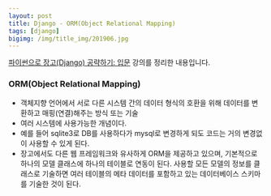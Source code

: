 ```yaml
---
layout: post
title: Django - ORM(Object Relational Mapping)
tags: [django]
bigimg: /img/title_img/201906.jpg
---
```


[파이썬으로 장고(Django) 공략하기: 입문](https://www.inflearn.com/course/django-course#) 강의를 정리한 내용입니다.

### ORM(Object Relational Mapping)
* 객체지향 언어에서 서로 다른 시스템 간의 데이터 형식의 호환을 위해 데이터를 변환하고 매핑(연결)해주는 방식 또는 기술
* 여러 시스템에 사용가능한 개념이다.
* 예를 들어 sqlite3로 DB를 사용하다가 mysql로 변경하게 되도 코드는 거의 변경없이 사용할 수 있게 된다.
* 장고에서도 다른 웹 프레임워크와 유사하게 ORM을 제공하고 있으며, 기본적으로 하나의 모델 클래스에 하나의 테이블로 연동이 된다. 사용할 모든 모델의 정보를 클래스로 기술하면 여러 테이블의 메타 데이터를 포함하고 있는 데이터베이스 스키마를 기술한 것이 된다.